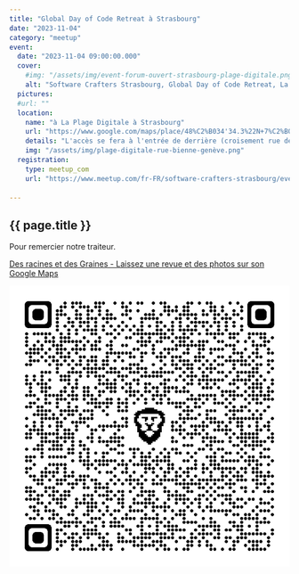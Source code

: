 ```yaml
---
title: "Global Day of Code Retreat à Strasbourg"
date: "2023-11-04"
category: "meetup"
event:
  date: "2023-11-04 09:00:00.000"
  cover:
    #img: "/assets/img/event-forum-ouvert-strasbourg-plage-digitale.png"
    alt: "Software Crafters Strasbourg, Global Day of Code Retreat, La Plage Digitale"
  pictures:
  #url: ""
  location:
    name: "à La Plage Digitale à Strasbourg"
    url: "https://www.google.com/maps/place/48%C2%B034'34.3%22N+7%C2%B045'19.6%22E/@48.5761959,7.7548093,19z/data=!3m1!4b1!4m4!3m3!8m2!3d48.576195!4d7.755453?entry=ttu"
    details: "L'accès se fera à l'entrée de derrière (croisement rue de Bienne et rue de Genève)"
    img: "/assets/img/plage-digitale-rue-bienne-genève.png"
  registration:
    type: meetup_com
    url: "https://www.meetup.com/fr-FR/software-crafters-strasbourg/events/296513856/"

--- 
```


## {{ page.title }}


Pour remercier notre traiteur.

[Des racines et des Graines - Laissez une revue et des photos sur son Google Maps](https://www.google.com/maps/place/Des+Racines+et+des+Graines/@48.0683729,7.3747953,17z/data=!4m6!3m5!1s0x47916fc132a5e58f:0x79f508263cbd5e3f!8m2!3d48.0683729!4d7.3773756!16s%2Fg%2F11ppnv7jdv?entry=ttu) 

![Des racines et des graines sur google maps](/assets/img/qrcode_des_racines_et_des_graines.png)
